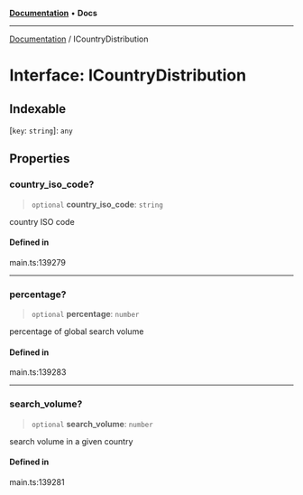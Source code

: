 [**Documentation**](../README.md) • **Docs**

***

[Documentation](../globals.md) / ICountryDistribution

# Interface: ICountryDistribution

## Indexable

 \[`key`: `string`\]: `any`

## Properties

### country\_iso\_code?

> `optional` **country\_iso\_code**: `string`

country ISO code

#### Defined in

main.ts:139279

***

### percentage?

> `optional` **percentage**: `number`

percentage of global search volume

#### Defined in

main.ts:139283

***

### search\_volume?

> `optional` **search\_volume**: `number`

search volume in a given country

#### Defined in

main.ts:139281
